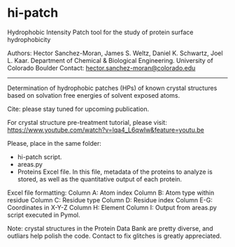 # hi-patch
Hydrophobic Intensity Patch tool for the study of protein surface hydrophobicity

Authors: Hector Sanchez-Moran, James S. Weltz, Daniel K. Schwartz, Joel L. Kaar.
Department of Chemical & Biological Engineering.
University of Colorado Boulder
Contact: hector.sanchez-moran@colorado.edu

-------------------------------------------------------------------------------

Determination of hydrophobic patches (HPs) of known crystal structures 
based on solvation free energies of solvent exposed atoms.
 
Cite: please stay tuned for upcoming publication.

For crystal structure pre-treatment tutorial, please visit: 
https://www.youtube.com/watch?v=lqa4_L6qwIw&feature=youtu.be

Please, place in the same folder:
- hi-patch script.
- areas.py
- Proteins Excel file. In this file, metadata of the proteins to analyze is
stored, as well as the quantitative output of each protein.

Excel file formatting:
Column A: Atom index
Column B: Atom type within residue
Column C: Residue type
Column D: Residue index
Column E-G: Coordinates in X-Y-Z
Column H: Element
Column I: Output from areas.py script executed in Pymol.

Note: crystal structures in the Protein Data Bank are pretty diverse, and outliars
help polish the code. Contact to fix glitches is greatly appreciated.
